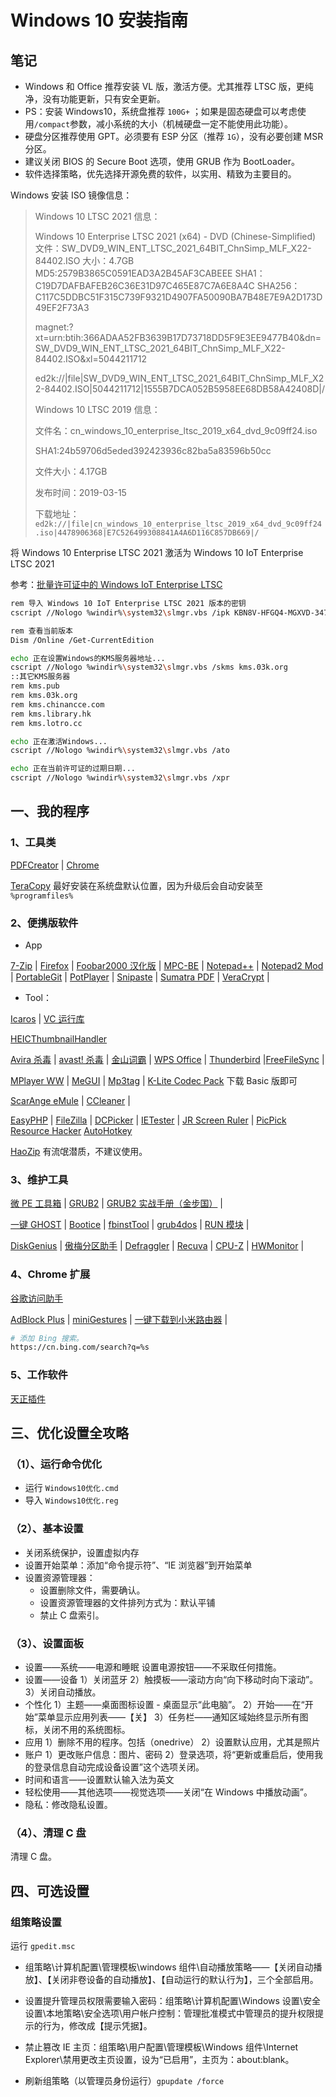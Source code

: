 # Windows 10 安装指南

## 笔记

* Windows 和 Office 推荐安装 VL 版，激活方便。尤其推荐 LTSC 版，更纯净，没有功能更新，只有安全更新。
* PS：安装 Windows10，系统盘推荐 `100G+` ；如果是固态硬盘可以考虑使用`/compact`参数，减小系统的大小（机械硬盘一定不能使用此功能）。
* 硬盘分区推荐使用 GPT。必须要有 ESP 分区（推荐 `1G`），没有必要创建 MSR 分区。
* 建议关闭 BIOS 的 Secure Boot 选项，使用 GRUB 作为 BootLoader。
* 软件选择策略，优先选择开源免费的软件，以实用、精致为主要目的。

Windows 安装 ISO 镜像信息：

>Windows 10 LTSC 2021 信息：
>
>Windows 10 Enterprise LTSC 2021 (x64) - DVD (Chinese-Simplified)
>文件：SW_DVD9_WIN_ENT_LTSC_2021_64BIT_ChnSimp_MLF_X22-84402.ISO
>大小：4.7GB
>MD5:2579B3865C0591EAD3A2B45AF3CABEEE
>SHA1：C19D7DAFBAFEB26C36E31D97C465E87C7A6E8A4C
>SHA256：C117C5DDBC51F315C739F9321D4907FA50090BA7B48E7E9A2D173D49EF2F73A3
>
>magnet:?xt=urn:btih:366ADAA52FB3639B17D73718DD5F9E3EE9477B40&dn=SW_DVD9_WIN_ENT_LTSC_2021_64BIT_ChnSimp_MLF_X22-84402.ISO&xl=5044211712
>
>ed2k://|file|SW_DVD9_WIN_ENT_LTSC_2021_64BIT_ChnSimp_MLF_X22-84402.ISO|5044211712|1555B7DCA052B5958EE68DB58A42408D|/
>
>Windows 10 LTSC 2019 信息：
>
>文件名：cn_windows_10_enterprise_ltsc_2019_x64_dvd_9c09ff24.iso
>
>SHA1:24b59706d5eded392423936c82ba5a83596b50cc
>
>文件大小：4.17GB
>
>发布时间：2019-03-15
>
>下载地址：`ed2k://|file|cn_windows_10_enterprise_ltsc_2019_x64_dvd_9c09ff24.iso|4478906368|E7C526499308841A4A6D116C857DB669|/`

将 Windows 10 Enterprise LTSC 2021 激活为 Windows 10 IoT Enterprise LTSC 2021

参考：[批量许可证中的 Windows IoT Enterprise LTSC](https://learn.microsoft.com/zh-cn/windows/iot/iot-enterprise/deployment/volume-license)

```sh
rem 导入 Windows 10 IoT Enterprise LTSC 2021 版本的密钥
cscript //Nologo %windir%\system32\slmgr.vbs /ipk KBN8V-HFGQ4-MGXVD-347P6-PDQGT

rem 查看当前版本
Dism /Online /Get-CurrentEdition

echo 正在设置Windows的KMS服务器地址...
cscript //Nologo %windir%\system32\slmgr.vbs /skms kms.03k.org
::其它KMS服务器
rem kms.pub
rem kms.03k.org
rem kms.chinancce.com
rem kms.library.hk
rem kms.lotro.cc

echo 正在激活Windows...
cscript //Nologo %windir%\system32\slmgr.vbs /ato

echo 正在当前许可证的过期日期...
cscript //Nologo %windir%\system32\slmgr.vbs /xpr
```

## 一、我的程序

### 1、工具类

[PDFCreator](http://www.pdfforge.org/download) | [Chrome](https://www.google.cn/chrome/index.html)

[TeraCopy](http://codesector.com/teracopy)  最好安装在系统盘默认位置，因为升级后会自动安装至 `%programfiles%`

### 2、便携版软件

* App

[7-Zip](http://www.7-zip.org/) | [Firefox](http://www.mozilla.org/en-US/firefox/all/) | [Foobar2000 汉化版](http://blog.sina.com.cn/go2spa) | [MPC-BE](https://sourceforge.net/projects/mpcbe/) | [Notepad++](http://notepad-plus-plus.org) | [Notepad2 Mod](https://xhmikosr.github.io/notepad2-mod/) | [PortableGit](https://npm.taobao.org/mirrors/git-for-windows/) | [PotPlayer](http://potplayer.daum.net/?lang=zh_CN) | [Snipaste](https://zh.snipaste.com) | [Sumatra PDF](http://www.sumatrapdfreader.org/) | [VeraCrypt](https://sourceforge.net/projects/veracrypt/) |

* Tool：

 [Icaros](http://shark007.net/forum/Forum-Icaros-Development) |  [VC 运行库](https://learn.microsoft.com/zh-cn/cpp/windows/latest-supported-vc-redist?view=msvc-170)

[HEICThumbnailHandler](https://github.com/brookmiles/windows-heic-thumbnails)

[Avira 杀毒](https://www.avira.com/zh-cn/download?product=avira-free-antivirus) | [avast! 杀毒](https://www.avast.com/zh-cn/download-software) | [金山词霸](http://cp.iciba.com/) | [WPS Office](http://www.wps.cn/) | [Thunderbird](http://www.mozilla.org/zh-CN/thunderbird/) |[FreeFileSync](http://freefilesync.sourceforge.net/) |

[MPlayer WW](http://mplayer-ww.com/?page=rel) | [MeGUI](http://sourceforge.net/projects/megui/) | [Mp3tag](http://www.mp3tag.de) | [K-Lite Codec Pack](https://www.codecguide.com/download_kl.htm) 下载 Basic 版即可

[ScarAnge eMule](http://scarangel.sourceforge.net/) | [CCleaner](http://www.piriform.com/ccleaner) |

[EasyPHP](http://www.easyphp.org/) | [FileZilla](https://filezilla-project.org) | [DCPicker](http://hide-inoki.com/en/index.html) | [IETester](http://www.my-debugbar.com/wiki/IETester/HomePage) | [JR Screen Ruler](http://www.spadixbd.com/freetools/jruler.htm) | [PicPick](https://picpick.app/zh/)   [Resource Hacker](http://www.angusj.com/resourcehacker/)  [AutoHotkey](https://www.autohotkey.com/)

[HaoZip](http://haozip.2345.com/) 有流氓潜质，不建议使用。

### 3、维护工具

[微 PE 工具箱](http://www.wepe.com.cn/) | [GRUB2](http://www.gnu.org/software/grub/) | [GRUB2 实战手册（金步国）](http://www.jinbuguo.com/linux/grub.cfg.html) |

[一键 GHOST](http://doshome.com/yj/index.html) | [Bootice](http://bbs.wuyou.net/forum.php?mod=viewthread&tid=57675) | [fbinstTool](http://bbs.wuyou.net/forum.php?mod=viewthread&tid=189221) | [grub4dos](http://grub4dos.chenall.net/) | [RUN 模块](http://bbs.wuyou.net/forum.php?mod=viewthread&tid=191301) |

[DiskGenius](http://www.diskgenius.cn/download.php) | [傲梅分区助手](http://www.disktool.cn/) | [Defraggler](http://www.piriform.com/defraggler) | [Recuva](http://www.piriform.com/recuva) | [CPU-Z](http://www.cpuid.com/softwares/cpu-z.html) | [HWMonitor](http://www.cpuid.com/softwares/hwmonitor.html) |

### 4、Chrome 扩展

[谷歌访问助手](http://www.ggfwzs.com/)

[AdBlock Plus](https://chrome.google.com/webstore/detail/cfhdojbkjhnklbpkdaibdccddilifddb) | [miniGestures](https://chrome.google.com/webstore/detail/minigestures/apnjnepphihnjahpbfjiebcnpgmjnhfp) | [一键下载到小米路由器](https://chrome.google.com/webstore/detail/一键下载到小米路由器/kfcpablabgofhgdifeokmojafdnlomhp) |

```sh
# 添加 Bing 搜索。
https://cn.bing.com/search?q=%s
```

### 5、工作软件

[天正插件](http://tangent.com.cn/download/gongju/)

## 三、优化设置全攻略

### （1）、运行命令优化

* 运行 `Windows10优化.cmd`
* 导入 `Windows10优化.reg`

### （2）、基本设置

* 关闭系统保护，设置虚拟内存
* 设置开始菜单：添加“命令提示符”、“IE 浏览器”到开始菜单
* 设置资源管理器：
  * 设置删除文件，需要确认。
  * 设置资源管理器的文件排列方式为：默认平铺
  * 禁止 C 盘索引。

### （3）、设置面板

* 设置——系统——电源和睡眠
  设置电源按钮——不采取任何措施。
* 设置——设备
  1）关闭蓝牙
  2）触摸板——滚动方向“向下移动时向下滚动”。
  3）关闭自动播放。
* 个性化
  1）主题——桌面图标设置 - 桌面显示“此电脑”。
  2）开始——在“开始”菜单显示应用列表——【关】
  3）任务栏——通知区域始终显示所有图标，关闭不用的系统图标。
* 应用
  1）删除不用的程序。包括（onedrive）
  2）设置默认应用，尤其是照片
* 账户
  1）更改账户信息：图片、密码
  2）登录选项，将“更新或重启后，使用我的登录信息自动完成设备设置”这个选项关闭。
* 时间和语言——设置默认输入法为英文
* 轻松使用——其他选项——视觉选项——关闭“在 Windows 中播放动画”。
* 隐私：修改隐私设置。

### （4）、清理 C 盘

清理 C 盘。

## 四、可选设置

### 组策略设置

运行 `gpedit.msc`

* 组策略\计算机配置\管理模板\windows 组件\自动播放策略——【关闭自动播放】、【关闭非卷设备的自动播放】、【自动运行的默认行为】，三个全部启用。

* 设置提升管理员权限需要输入密码：组策略\计算机配置\Windows 设置\安全设置\本地策略\安全选项\用户帐户控制：管理批准模式中管理员的提升权限提示的行为，修改成【提示凭据】。

* 禁止篡改 IE 主页：组策略\用户配置\管理模板\Windows 组件\Internet Explorer\禁用更改主页设置，设为“已启用”，主页为：about:blank。

* 刷新组策略（以管理员身份运行）`gpupdate /force`
